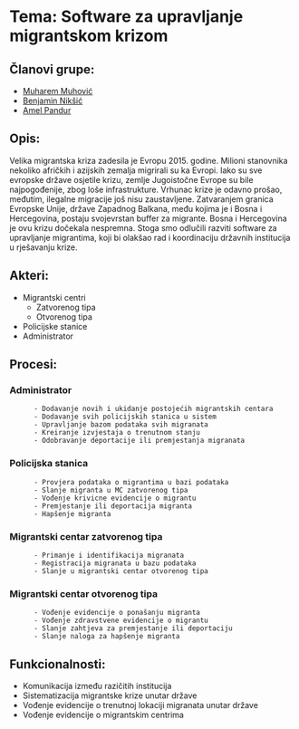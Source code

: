# Tema: Software za upravljanje migrantskom krizom

## Članovi grupe: 
   
   - [Muharem Muhović](https://github.com/mmuhovic2)
   - [Benjamin Nikšić](https://github.com/bniksic1)
   - [Amel Pandur](https://github.com/apandur1)

## Opis:

Velika migrantska kriza zadesila je Evropu 2015. godine. Milioni stanovnika nekoliko afričkih i azijskih zemalja migrirali su ka Evropi. Iako su sve evropske države osjetile krizu, zemlje Jugoistočne Evrope su bile najpogođenije, zbog loše infrastrukture. Vrhunac krize je odavno prošao, međutim, ilegalne migracije još nisu zaustavljene. Zatvaranjem granica Evropske Unije, države Zapadnog Balkana, među kojima je i Bosna i Hercegovina, postaju svojevrstan buffer za migrante. Bosna i Hercegovina je ovu krizu dočekala nespremna. Stoga smo odlučili razviti software za upravljanje migrantima, koji bi olakšao rad i koordinaciju državnih institucija u rješavanju krize.

## Akteri: 
   
  - Migrantski centri
      - Zatvorenog tipa
      - Otvorenog tipa
  - Policijske stanice
  - Administrator

## Procesi:
   
   ### Administrator
      
          - Dodavanje novih i ukidanje postojećih migrantskih centara
          - Dodavanje svih policijskih stanica u sistem
          - Upravljanje bazom podataka svih migranata
          - Kreiranje izvjestaja o trenutnom stanju
          - Odobravanje deportacije ili premjestanja migranata
   
   ### Policijska stanica      
         
          - Provjera podataka o migrantima u bazi podataka
          - Slanje migranta u MC zatvorenog tipa 
          - Vođenje krivicne evidencije o migrantu
          - Premjestanje ili deportacija migranta
          - Hapšenje migranta
   
   ### Migrantski centar zatvorenog tipa
   
          - Primanje i identifikacija migranata
          - Registracija migranata u bazu podataka
          - Slanje u migrantski centar otvorenog tipa
          
   ### Migrantski centar otvorenog tipa      
          - Vođenje evidencije o ponašanju migranta
          - Vođenje zdravstvene evidencije o migrantu
          - Slanje zahtjeva za premjestanje ili deportaciju
          - Slanje naloga za hapšenje migranta
          
## Funkcionalnosti:
   - Komunikacija između razičitih institucija
   - Sistematizacija migrantske krize unutar države
   - Vođenje evidencije o trenutnoj lokaciji migranata unutar države 
   - Vođenje evidencije o migrantskim centrima
          
